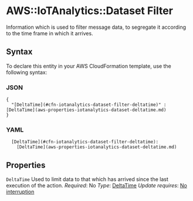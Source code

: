 # AWS::IoTAnalytics::Dataset Filter<a name="aws-properties-iotanalytics-dataset-filter"></a>

Information which is used to filter message data, to segregate it according to the time frame in which it arrives\.

## Syntax<a name="aws-properties-iotanalytics-dataset-filter-syntax"></a>

To declare this entity in your AWS CloudFormation template, use the following syntax:

### JSON<a name="aws-properties-iotanalytics-dataset-filter-syntax.json"></a>

```
{
  "[DeltaTime](#cfn-iotanalytics-dataset-filter-deltatime)" : [DeltaTime](aws-properties-iotanalytics-dataset-deltatime.md)
}
```

### YAML<a name="aws-properties-iotanalytics-dataset-filter-syntax.yaml"></a>

```
  [DeltaTime](#cfn-iotanalytics-dataset-filter-deltatime):
    [DeltaTime](aws-properties-iotanalytics-dataset-deltatime.md)
```

## Properties<a name="aws-properties-iotanalytics-dataset-filter-properties"></a>

`DeltaTime`  <a name="cfn-iotanalytics-dataset-filter-deltatime"></a>
Used to limit data to that which has arrived since the last execution of the action\.
*Required*: No
*Type*: [DeltaTime](aws-properties-iotanalytics-dataset-deltatime.md)
*Update requires*: [No interruption](https://docs.aws.amazon.com/AWSCloudFormation/latest/UserGuide/using-cfn-updating-stacks-update-behaviors.html#update-no-interrupt)
